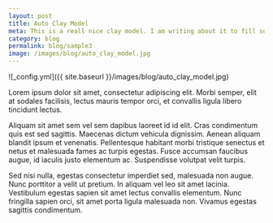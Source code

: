 ```yaml
---
layout: post
title: Auto Clay Model
meta: This is a reall nice clay model. I am writing about it to fill some space.
category: blog
permalink: blog/sample3
image: /images/blog/auto_clay_model.jpg
---
```


![_config.yml]({{ site.baseurl }}/images/blog/auto_clay_model.jpg)

Lorem ipsum dolor sit amet, consectetur adipiscing elit. Morbi semper, elit at sodales facilisis, lectus mauris tempor orci, et convallis ligula libero tincidunt lectus. 

Aliquam sit amet sem vel sem dapibus laoreet id id elit. Cras condimentum quis est sed sagittis. Maecenas dictum vehicula dignissim. Aenean aliquam blandit ipsum et venenatis. Pellentesque habitant morbi tristique senectus et netus et malesuada fames ac turpis egestas. Fusce accumsan faucibus augue, id iaculis justo elementum ac. Suspendisse volutpat velit turpis. 

Sed nisi nulla, egestas consectetur imperdiet sed, malesuada non augue. Nunc porttitor a velit ut pretium. In aliquam vel leo sit amet lacinia. Vestibulum egestas sapien sit amet lectus convallis elementum. Nunc fringilla sapien orci, sit amet porta ligula malesuada non. Vivamus egestas sagittis condimentum. 